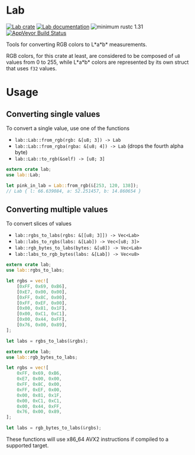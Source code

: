 # Lab

[![Lab crate](https://img.shields.io/crates/v/lab.svg)](https://crates.io/crates/lab)
[![Lab documentation](https://docs.rs/lab/badge.svg)](https://docs.rs/lab)
![minimum rustc 1.31](https://img.shields.io/badge/rustc-1.31+-red.svg)
[![AppVeyor Build Status](https://ci.appveyor.com/api/projects/status/github/TooManyBees/lab?branch=master&svg=true)](https://ci.appveyor.com/project/TooManyBees/lab)

Tools for converting RGB colors to L\*a\*b\* measurements.

RGB colors, for this crate at least, are considered to be composed of `u8`
values from 0 to 255, while L\*a\*b\* colors are represented by its own struct
that uses `f32` values.

# Usage

## Converting single values

To convert a single value, use one of the functions

* `lab::Lab::from_rgb(rgb: &[u8; 3]) -> Lab`
* `lab::Lab::from_rgba(rgba: &[u8; 4]) -> Lab` (drops the fourth alpha byte)
* `lab::Lab::to_rgb(&self) -> [u8; 3]`

```rust
extern crate lab;
use lab::Lab;

let pink_in_lab = Lab::from_rgb(&[253, 120, 138]);
// Lab { l: 66.639084, a: 52.251457, b: 14.860654 }
```

## Converting multiple values

To convert slices of values

* `lab::rgbs_to_labs(rgbs: &[[u8; 3]]) -> Vec<Lab>`
* `lab::labs_to_rgbs(labs: &[Lab]) -> Vec<[u8; 3]>`
* `lab::rgb_bytes_to_labs(bytes: &[u8]) -> Vec<Lab>`
* `lab::labs_to_rgb_bytes(labs: &[Lab]) -> Vec<u8>`

```rust
extern crate lab;
use lab::rgbs_to_labs;

let rgbs = vec![
    [0xFF, 0x69, 0xB6],
    [0xE7, 0x00, 0x00],
    [0xFF, 0x8C, 0x00],
    [0xFF, 0xEF, 0x00],
    [0x00, 0x81, 0x1F],
    [0x00, 0xC1, 0xC1],
    [0x00, 0x44, 0xFF],
    [0x76, 0x00, 0x89],
];

let labs = rgbs_to_labs(&rgbs);
```

```rust
extern crate lab;
use lab::rgb_bytes_to_labs;

let rgbs = vec![
    0xFF, 0x69, 0xB6,
    0xE7, 0x00, 0x00,
    0xFF, 0x8C, 0x00,
    0xFF, 0xEF, 0x00,
    0x00, 0x81, 0x1F,
    0x00, 0xC1, 0xC1,
    0x00, 0x44, 0xFF,
    0x76, 0x00, 0x89,
];

let labs = rgb_bytes_to_labs(&rgbs);
```

These functions will use x86_64 AVX2 instructions if compiled to a supported target.
